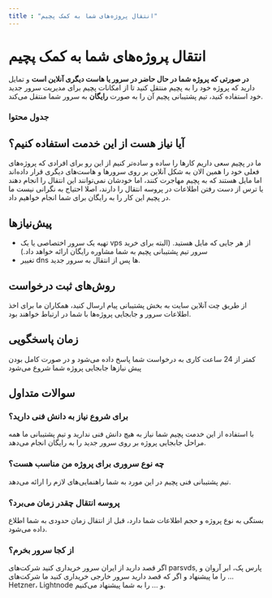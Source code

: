 ```yaml
---
title : "انتقال پروژه‌های شما به کمک پچیم"
---
```


# انتقال پروژه‌های شما به کمک پچیم

**در صورتی که پروژه شما در حال حاضر در سرور یا هاست دیگری آنلاین است** و تمایل دارید که پروژه خود را به پچیم منتقل کنید تا از امکانات پچیم برای مدیریت سرور جدید خود استفاده کنید، تیم پشتیبانی پچیم آن‌ را به صورت **رایگان** به سرور شما منتقل می‌کند.

### جدول محتوا

## آیا نیاز هست از این خدمت استفاده کنیم؟

ما در پچیم سعی داریم کارها را ساده و ساده‌تر کنیم از این رو برای افرادی که پروژه‌های فعلی خود را همین الان به شکل آنلاین بر روی سرورها و هاست‌های دیگری قرار داده‌اند اما مایل هستند که به پچیم مهاجرت کنند، اما خودشان نمی‌توانند این انتقال را انجام دهند یا ترس از دست رفتن اطلاعات در پروسه انتقال را دارند، اصلا احتیاج به نگرانی نیست ما در پچیم این‌ کار را به رایگان برای شما انجام خواهیم داد.

## پیش‌نیاز‌ها

- تهیه یک سرور اختصاصی یا یک vps از هر جایی که مایل هستید. (البته برای خرید سرور تیم پشتیبانی پچیم به شما مشاوره رایگان ارائه خواهد داد.)
- تغییر dns ها پس از انتقال به سرور جدید.

## روش‌های ثبت درخواست 

از طریق چت آنلاین سایت به بخش پشتیبانی پیام ارسال کنید، همکاران ما برای اخذ اطلاعات سرور و جابجایی پروژه‌ها با شما در ارتباط خواهند بود.

## زمان پاسخگویی

کمتر از 24 ساعت کاری به درخواست شما پاسخ داده می‌شود و در صورت کامل بودن پیش نیازها جابجایی پروژه شما شروع می‌شود

## سوالات متداول

###  برای شروع نیاز به دانش فنی دارید؟

با استفاده از این خدمت پچیم شما نیاز به هیچ دانش فنی ندارید و تیم پشتیبانی ما همه مراحل جابجایی پروژه بر روی سرور جدید را به رایگان انجام می‌دهد.

### چه نوع سروری برای پروژه من مناسب هست؟

تیم پشتیبانی فنی پچیم در این مورد به شما راهنمایی‌های لازم را ارائه می‌دهد.

### پروسه انتقال چقدر زمان می‌برد؟

بستگی به نوع پروژه و حجم اطلاعات شما دارد، قبل از انتقال زمان حدودی به شما اطلاع داده می‌شود.

###  از کجا سرور بخرم؟

اگر قصد دارید از ایران سرور خریداری کنید شرکت‌های parsvds, پارس پک، ابر آروان و ... را ما پیشنهاد و اگر که قصد دارید سرور خارجی خریداری کنید ما شرکت‌های Hetzner، Lightnode و ... را به شما پیشنهاد می‌کنیم.
